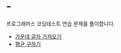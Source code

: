 # -
프로그래머스 코딩테스트 연습 문제를 풀이합니다.

- [가운데 글자 가져오기](https://github.com/devlse/Programmers/blob/main/%EA%B0%80%EC%9A%B4%EB%8D%B0%20%EA%B8%80%EC%9E%90%20%EA%B0%80%EC%A0%B8%EC%98%A4%EA%B8%B0.js)
- [평균 구하기](https://github.com/devlse/Programmers/blob/2454a6e3fd76befe5223a2555a7b8f645be13ce9/%ED%8F%89%EA%B7%A0%20%EA%B5%AC%ED%95%98%EA%B8%B0.js)
